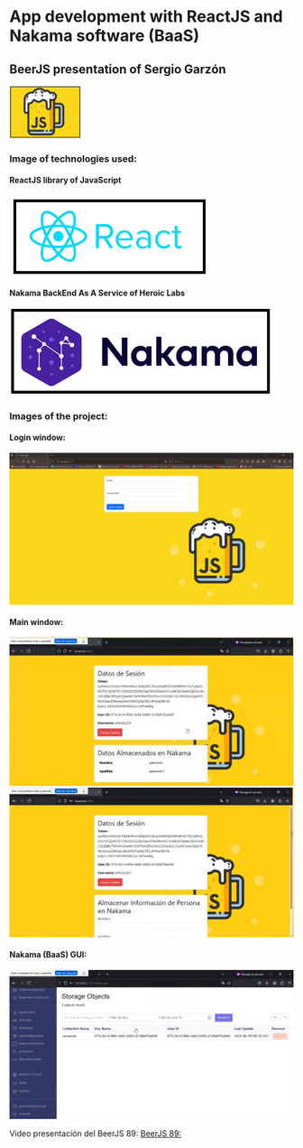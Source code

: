 # App development with ReactJS and Nakama software (BaaS) 

## BeerJS presentation of Sergio Garzón

<img src="./Images/beerjs_image.png" width=25% height=25% />

<br />

### Image of technologies used:

#### ReactJS library of JavaScript

<img src="/Images/react_image.png" />

<br />

#### Nakama BackEnd As A Service of Heroic Labs

<img src="/Images/nakama_heroiclabs_image.png" />

<br />

### Images of the project:

#### Login window:

<img src="/Images/login.png" />

#### Main window:

<img src="/Images/form1.png" />

<img src="/Images/form2.png" />

#### Nakama (BaaS) GUI:

<img src="/Images/nakama.png" />

<br />

Video presentación del BeerJS 89: [BeerJS 89:](https://www.youtube.com/watch?v=U1V4ty1nZDY&t=3999s) 
